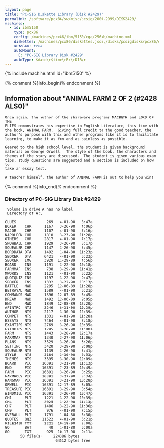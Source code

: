 ```yaml
---
layout: page
title: "PC-SIG Diskette Library (Disk #2429)"
permalink: /software/pcx86/sw/misc/pcsig/2000-2999/DISK2429/
machines:
  - id: ibm5150
    type: pcx86
    config: /machines/pcx86/ibm/5150/cga/256kb/machine.xml
    diskettes: /machines/pcx86/diskettes.json,/disks/pcsigdisks/pcx86/diskettes.json
    autoGen: true
    autoMount:
      B: "PC-SIG Library Disk #2429"
    autoType: $date\r$time\rB:\rDIR\r
---
```


{% include machine.html id="ibm5150" %}

{% comment %}info_begin{% endcomment %}

## Information about "ANIMAL FARM 2 OF 2 (#2428 ALSO)"

    Once again, the author of the shareware programs MACBETH and LORD OF THE
    FLIES demonstrates his expertise in English Literature, this time with
    the book, ANIMAL FARM.  Giving full credit to the good teacher, the
    author's purpose with this and other programs like it is to facilitate
    learning, to make it as fun and as painless as possible.
    
    Geared to the high school level, the student is given background
    material on George Orwell.  The style of the book, the characters and
    themes of the story are discussed.  The student is given various exam
    tips, study questions are suggested and a section is included on how to
    take an essay test.
    
    A teacher himself, the author of ANIMAL FARM is out to help you win!
{% comment %}info_end{% endcomment %}


### Directory of PC-SIG Library Disk #2429

     Volume in drive A has no label
     Directory of A:\

    CLUES              269   4-01-90   8:47a
    BOXER    CHR      1167   3-26-90   4:06p
    MAJOR    CHR      1107   4-01-90   7:16p
    NAPOLEON CHR      1810   3-23-90  11:28p
    OTHERS   CHR      2817   4-01-90   7:17p
    SNOWBALL CHR      1929   3-26-90   5:17p
    SQUEALER CHR      1147   3-26-90   5:45p
    BORDDATA DTA      1492   1-04-80  11:23p
    SBOXER   DTA      6421   4-01-90   6:23p
    SBOXER   IMG      3920  11-29-89   4:56p
    BOARD    INS      1191   3-22-90  10:18p
    FARMMAP  INS       738   3-29-90  11:41p
    MWORDS   INS      1121   4-01-90   6:22p
    QUOTQUIZ INS      1197   3-22-90   9:47p
    SBOXER   INS      1332   3-22-90  10:13p
    BATTLE   MWD      2295  12-06-89  11:28p
    BETRAYAL MWD      1589   4-01-90   6:21p
    COMMANDS MWD      1396  12-07-89   6:45a
    DREAM    MWD      1492  12-06-89   9:05p
    END      MWD      1849  12-08-89  12:20p
    AFINTRO  NTS      2346   8-31-90  10:39p
    AUTHOR   NTS      2117   3-30-90  12:39a
    COMPET   NTS      1331   4-01-90  11:28a
    ESSAYS   NTS      7464   4-01-90   7:18p
    EXAMTIPS NTS      2769   3-26-90  10:35a
    EXTOPICS NTS      1295   3-26-90  11:00a
    FARM     NTS      1443   3-28-90  12:17a
    FARMMAP  NTS      1340   3-27-90  11:06p
    PLANS    NTS      3529   3-26-90   3:26p
    SETTING  NTS      3420   3-29-90   8:08p
    SQUEALER NTS      1139   3-26-90   5:41p
    STYLE    NTS      3184   3-30-90   9:53p
    THEMES   NTS      3395   3-30-90  12:09a
    BOARD    PIC     16391   3-21-90  11:13p
    END      PIC     16391   7-23-89  10:49a
    FARM     PIC     16391   3-26-90   8:25p
    FARMHOUS PIC     16391   3-27-90   5:34p
    HANGMAN  PIC     16391   3-21-90  10:28p
    ORWELL   PIC     16391  12-17-89   8:05a
    TREASURE PIC     16391   3-29-90   8:54p
    WINDMILL PIC     16391   3-26-90  10:47p
    CH1      PLT      1221   3-22-90  10:39p
    CH4      PLT      2025   3-22-90  11:13p
    CH7      PLT      1486   3-22-90  11:36p
    CH9      PLT       976   4-01-90   7:15p
    OVERALL  PLT      1791   1-04-80   6:30p
    QUOTES   QQZ     11522   4-01-90   6:21p
    FILE2429 TXT      2221  10-18-90   5:00p
    GO       BAT        40   1-01-80   6:00a
    GO       TXT       925  10-17-90   9:11a
           50 file(s)     224386 bytes
                           64512 bytes free
